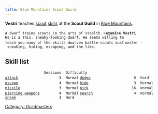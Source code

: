 ```yaml
---
title: Blue Mountains Scout Guild
---
```


**Vestri** teaches [scout](scout "wikilink") [skills](skill "wikilink")
at the **Scout Guild** in [Blue Mountains](Blue_Mountains "wikilink").

`A dwarf trains scouts in the arts of stealth.`
`>`**`examine Vestri`**
`He is a thin, sneaky-looking dwarf. He seems willing to`
`teach you many of the skills dwarven battle-scouts must`
`master - sneaking, hiding, escaping, and the like.`

## Skill list

`                  Sessions  Difficulty`
[`attack`](attack "wikilink")`                   3  Normal`
[`dodge`](dodge "wikilink")`                    6  Hard`
[`escape`](escape "wikilink")`                   4  Normal`
[`hide`](hide "wikilink")`                     3  Normal`
[`missile`](missile "wikilink")`                  3  Normal`
[`pick`](pick "wikilink")`                    16  Normal`
[`piercing weapons`](piercing_weapons "wikilink")`         4  Normal`
[`search`](search "wikilink")`                   4  Normal`
[`sneak`](sneak "wikilink")`                    3  Hard`

[Category: Guildmasters](Category:_Guildmasters "wikilink")